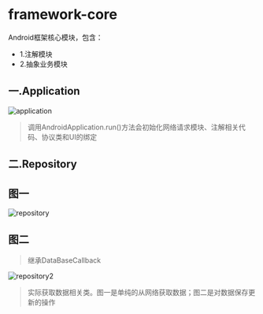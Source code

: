 # framework-core
Android框架核心模块，包含：

* 1.注解模块
* 2.抽象业务模块

## 一.Application

<img src="https://github.com/xqy666666/Framework-core/blob/master/Application.png"  alt="application"/>

> 调用AndroidApplication.run()方法会初始化网络请求模块、注解相关代码、协议类和UI的绑定

## 二.Repository

## 图一

<img src="https://github.com/xqy666666/Framework-core/blob/master/repository.png"  alt="repository"/>

## 图二

> 继承DataBaseCallback

<img src="https://github.com/xqy666666/Framework-core/blob/master/repository2.png"  alt="repository2"/>

> 实际获取数据相关类。图一是单纯的从网络获取数据；图二是对数据保存更新的操作 

